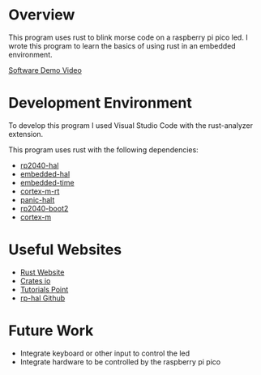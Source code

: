 # Overview

This program uses rust to blink morse code on a raspberry pi pico led. I wrote this program to learn the basics of using rust in an embedded environment.

[Software Demo Video](https://youtu.be/ylfX56gYo_g)

# Development Environment

To develop this program I used Visual Studio Code with the rust-analyzer extension.

This program uses rust with the following dependencies:
* [rp2040-hal](https://crates.io/crates/rp2040-hal)
* [embedded-hal](https://crates.io/crates/embedded-hal)
* [embedded-time](https://crates.io/crates/embedded-time)
* [cortex-m-rt](https://crates.io/crates/cortex-m-rt)
* [panic-halt](https://crates.io/crates/panic-halt)
* [rp2040-boot2](https://crates.io/crates/rp2040-boot2)
* [cortex-m](https://crates.io/crates/cortex-m)

# Useful Websites

* [Rust Website](https://www.rust-lang.org/learn)
* [Crates io](https://crates.io/)
* [Tutorials Point](https://www.tutorialspoint.com/rust/index.htm)
* [rp-hal Github](https://github.com/rp-rs/rp-hal)

# Future Work

* Integrate keyboard or other input to control the led
* Integrate hardware to be controlled by the raspberry pi pico